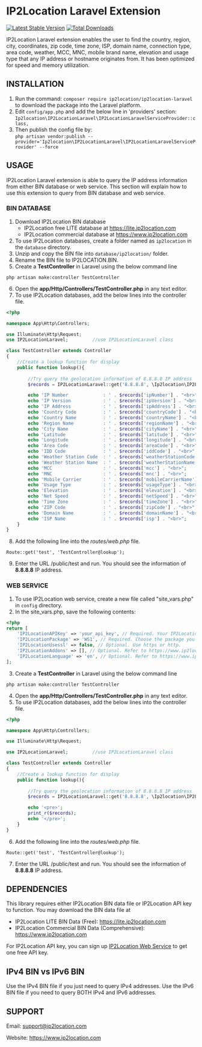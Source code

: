 # IP2Location Laravel Extension
[![Latest Stable Version](https://img.shields.io/packagist/v/ip2location/ip2location-laravel.svg)](https://packagist.org/packages/ip2location/ip2location-laravel)
[![Total Downloads](https://img.shields.io/packagist/dt/ip2location/ip2location-laravel.svg?style=flat-square)](https://packagist.org/packages/ip2location/ip2location-laravel)

IP2Location Laravel extension enables the user to find the country, region, city, coordinates, zip code, time zone, ISP, domain name, connection type, area code, weather, MCC, MNC, mobile brand name, elevation and usage type that any IP address or hostname originates from. It has been optimized for speed and memory utilization.


## INSTALLATION

1. Run the command: `composer require ip2location/ip2location-laravel` to download the package into the Laravel platform.
2. Edit `config/app.php` and add the below line in 'providers' section:  
`Ip2location\IP2LocationLaravel\IP2LocationLaravelServiceProvider::class,`
3. Then publish the config file by:  
`php artisan vendor:publish --provider='Ip2location\IP2LocationLaravel\IP2LocationLaravelServiceProvider' --force`
## USAGE

IP2Location Laravel extension is able to query the IP address information from either BIN database or web service. This section will explain how to use this extension to query from BIN database and web service.

### BIN DATABASE

1. Download IP2Location BIN database
    - IP2Location free LITE database at https://lite.ip2location.com
    - IP2Location commercial database at https://www.ip2location.com
2. To use IP2Location databases, create a folder named as `ip2location` in the `database` directory.
3. Unzip and copy the BIN file into `database/ip2location/` folder. 
4. Rename the BIN file to IP2LOCATION.BIN.
5. Create a **TestController** in Laravel using the below command line
```
php artisan make:controller TestController
```
6. Open the **app/Http/Controllers/TestController.php** in any text editor.
7. To use IP2Location databases, add the below lines into the controller file.
```php
<?php

namespace App\Http\Controllers;

use Illuminate\Http\Request;
use IP2LocationLaravel;			//use IP2LocationLaravel class

class TestController extends Controller
{
	//Create a lookup function for display
    public function lookup(){
        
		//Try query the geolocation information of 8.8.8.8 IP address
		$records = IP2LocationLaravel::get('8.8.8.8', \Ip2location\IP2LocationLaravel\IP2LocationLaravel::QUERY_BIN);

		echo 'IP Number             : ' . $records['ipNumber'] . "<br>";
		echo 'IP Version            : ' . $records['ipVersion'] . "<br>";
		echo 'IP Address            : ' . $records['ipAddress'] . "<br>";
		echo 'Country Code          : ' . $records['countryCode'] . "<br>";
		echo 'Country Name          : ' . $records['countryName'] . "<br>";
		echo 'Region Name           : ' . $records['regionName'] . "<br>";
		echo 'City Name             : ' . $records['cityName'] . "<br>";
		echo 'Latitude              : ' . $records['latitude'] . "<br>";
		echo 'Longitude             : ' . $records['longitude'] . "<br>";
		echo 'Area Code             : ' . $records['areaCode'] . "<br>";
		echo 'IDD Code              : ' . $records['iddCode'] . "<br>";
		echo 'Weather Station Code  : ' . $records['weatherStationCode'] . "<br>";
		echo 'Weather Station Name  : ' . $records['weatherStationName'] . "<br>";
		echo 'MCC                   : ' . $records['mcc'] . "<br>";
		echo 'MNC                   : ' . $records['mnc'] . "<br>";
		echo 'Mobile Carrier        : ' . $records['mobileCarrierName'] . "<br>";
		echo 'Usage Type            : ' . $records['usageType'] . "<br>";
		echo 'Elevation             : ' . $records['elevation'] . "<br>";
		echo 'Net Speed             : ' . $records['netSpeed'] . "<br>";
		echo 'Time Zone             : ' . $records['timeZone'] . "<br>";
		echo 'ZIP Code              : ' . $records['zipCode'] . "<br>";
		echo 'Domain Name           : ' . $records['domainName'] . "<br>";
		echo 'ISP Name              : ' . $records['isp'] . "<br>";
	}
}
```
8. Add the following line into the *routes/web.php* file.
```
Route::get('test', 'TestController@lookup');
```
9. Enter the URL <your domain>/public/test and run. You should see the information of **8.8.8.8** IP address.


### WEB SERVICE

1. To use IP2Location web service, create a new file called "site_vars.php" in `config` directory.
2. In the site_vars.php, save the following contents:
```php
<?php
return [
    'IP2LocationAPIKey' => 'your_api_key', // Required. Your IP2Location API key.
    'IP2LocationPackage' => 'WS1', // Required. Choose the package you would like to use.
    'IP2LocationUsessl' => false, // Optional. Use https or http.
    'IP2LocationAddons' => [], // Optional. Refer to https://www.ip2location.com/web-service/ip2location for the list of available addons.
    'IP2LocationLanguage' => 'en', // Optional. Refer to https://www.ip2location.com/web-service/ip2location for available languages.
];
```
3. Create a **TestController** in Laravel using the below command line
```
php artisan make:controller TestController
```
4. Open the **app/Http/Controllers/TestController.php** in any text editor.
5. To use IP2Location databases, add the below lines into the controller file.
```php
<?php

namespace App\Http\Controllers;

use Illuminate\Http\Request;

use IP2LocationLaravel;			//use IP2LocationLaravel class

class TestController extends Controller
{
    //Create a lookup function for display
    public function lookup(){
        
		//Try query the geolocation information of 8.8.8.8 IP address
		$records = IP2LocationLaravel::get('8.8.8.8', \Ip2location\IP2LocationLaravel\IP2LocationLaravel::QUERY_WS);

		echo '<pre>';
        print_r($records);
        echo '</pre>';
	}
}

```
6. Add the following line into the *routes/web.php* file.
```
Route::get('test', 'TestController@lookup');
```
7. Enter the URL <your domain>/public/test and run. You should see the information of **8.8.8.8** IP address.

## DEPENDENCIES

This library requires either IP2Location BIN data file or IP2Location API key to function. You may download the BIN data file at
* IP2Location LITE BIN Data (Free): https://lite.ip2location.com
* IP2Location Commercial BIN Data (Comprehensive): https://www.ip2location.com

For IP2Location API key, you can sign up [IP2Location Web Service](https://www.ip2location.com/web-service/ip2location) to get one free API key.

## IPv4 BIN vs IPv6 BIN

Use the IPv4 BIN file if you just need to query IPv4 addresses.
Use the IPv6 BIN file if you need to query BOTH IPv4 and IPv6 addresses.

## SUPPORT

Email: support@ip2location.com

Website: https://www.ip2location.com
